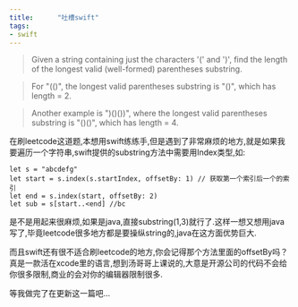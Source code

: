 ```yaml
---
title:      "吐槽swift"
tags:
- swift
---
```

> Given a string containing just the characters '(' and ')', find the length of the longest valid (well-formed) parentheses substring.

> For "(()", the longest valid parentheses substring is "()", which has length = 2.

> Another example is ")()())", where the longest valid parentheses substring is "()()", which has length = 4.

在刷leetcode这道题,本想用swift练练手,但是遇到了非常麻烦的地方,就是如果我要遍历一个字符串,swift提供的substring方法中需要用Index类型,如:

    let s = "abcdefg" 
    let start = s.index(s.startIndex, offsetBy: 1) // 获取第一个索引后一个的索引
    let end = s.index(start, offsetBy: 2) 
    let sub = s[start..<end] //bc

是不是用起来很麻烦,如果是java,直接substring(1,3)就行了.这样一想又想用java写了,毕竟leetcode很多地方都是要操纵string的,java在这方面优势巨大.

而且swift还有很不适合刷leetcode的地方,你会记得那个方法里面的offsetBy吗？真是一款活在xcode里的语言,想到汤哥哥上课说的,大意是开源公司的代码不会给你很多限制,商业的会对你的编辑器限制很多.

等我做完了在更新这一篇吧...
